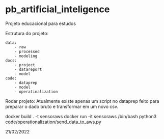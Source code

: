 # pb_artificial_inteligence
Projeto educacional  para estudos

Estrutura do projeto:

	data:
		- raw
		- processed
		- modeling
	docs:
		- project
		- datareport
		- model
	code:
		- dataprep
		- model
		- operatinalization

Rodar projeto:
	Atualmente existe apenas um script no dataprep feito para preparar o dado bruto e transformar em um novo csv.


docker build . -t sensoraws
docker run -it sensoraws /bin/bash
python3 code/operationalization/send_data_to_aws.py

21/02/2022